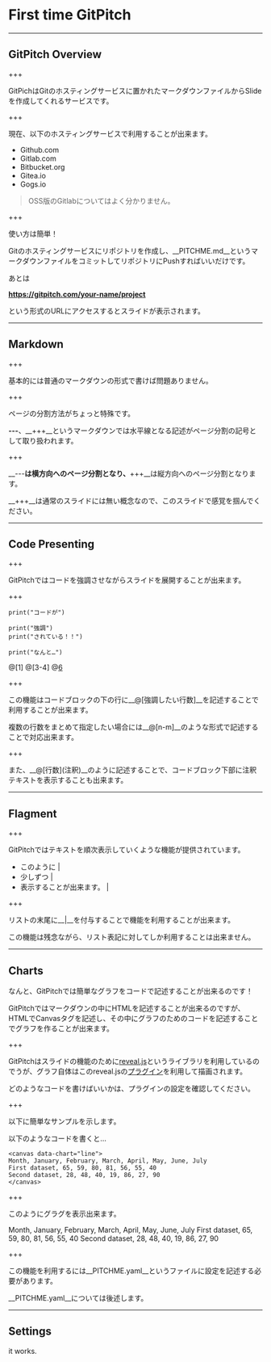 # First time GitPitch

---

## GitPitch Overview

+++

GitPichはGitのホスティングサービスに置かれたマークダウンファイルからSlideを作成してくれるサービスです。

+++

現在、以下のホスティングサービスで利用することが出来ます。

- Github.com
- Gitlab.com
- Bitbucket.org
- Gitea.io
- Gogs.io

> OSS版のGitlabについてはよく分かりません。

+++

使い方は簡単！

Gitのホスティングサービスにリポジトリを作成し、__PITCHME.md__というマークダウンファイルをコミットしてリポジトリにPushすればいいだけです。

あとは

__https://gitpitch.com/your-name/project__

という形式のURLにアクセスするとスライドが表示されます。

---

## Markdown

+++

基本的には普通のマークダウンの形式で書けば問題ありません。

+++

ページの分割方法がちょっと特殊です。

__---__、__+++__というマークダウンでは水平線となる記述がページ分割の記号として取り扱われます。

+++

__---__は横方向へのページ分割となり、__+++__は縦方向へのページ分割となります。

__+++__は通常のスライドには無い概念なので、このスライドで感覚を掴んでください。

---

## Code Presenting

+++

GitPitchではコードを強調させながらスライドを展開することが出来ます。

+++

```
print("コードが")

print("強調")
print("されている！！")

print("なんと…")
```

@[1]
@[3-4]
@[6](注釈もつけられます！)

+++

この機能はコードブロックの下の行に__@[強調したい行数]__を記述することで利用することが出来ます。

複数の行数をまとめて指定したい場合には__@[n-m]__のような形式で記述することで対応出来ます。

+++

また、__@[行数]\(注釈\)__のように記述することで、コードブロック下部に注釈テキストを表示することも出来ます。

---

## Flagment

+++

GitPitchではテキストを順次表示していくような機能が提供されています。

- このように |
- 少しずつ |
- 表示することが出来ます。 |

+++

リストの末尾に__|__を付与することで機能を利用することが出来ます。

この機能は残念ながら、リスト表記に対してしか利用することは出来ません。

---

## Charts

なんと、GitPitchでは簡単なグラフをコードで記述することが出来るのです！

GitPitchではマークダウンの中にHTMLを記述することが出来るのですが、HTMLでCanvasタグを記述し、その中にグラフのためのコードを記述することでグラフを作ることが出来ます。

+++

GitPitchはスライドの機能のために[reveal.js](http://lab.hakim.se/reveal-js/)というライブラリを利用しているのでうが、グラフ自体はこのreveal.jsの[プラグイン](https://github.com/rajgoel/reveal.js-plugins/tree/master/chart)を利用して描画されます。

どのようなコードを書けばいいかは、プラグインの設定を確認してください。

+++

以下に簡単なサンプルを示します。

以下のようなコードを書くと…

```
<canvas data-chart="line">
Month, January, February, March, April, May, June, July
First dataset, 65, 59, 80, 81, 56, 55, 40
Second dataset, 28, 48, 40, 19, 86, 27, 90
</canvas>
```

+++

このようにグラグを表示出来ます。

<canvas data-chart="line">
Month, January, February, March, April, May, June, July
First dataset, 65, 59, 80, 81, 56, 55, 40
Second dataset, 28, 48, 40, 19, 86, 27, 90
</canvas>

+++

この機能を利用するには__PITCHME.yaml__というファイルに設定を記述する必要があります。

__PITCHME.yaml__については後述します。

---

## Settings

it works.
